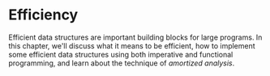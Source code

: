 # Efficiency

Efficient data structures are important building blocks for large programs.
In this chapter, we'll discuss what it means to be efficient, how to
implement some efficient data structures using both imperative and
functional programming, and learn about the technique of *amortized analysis*.